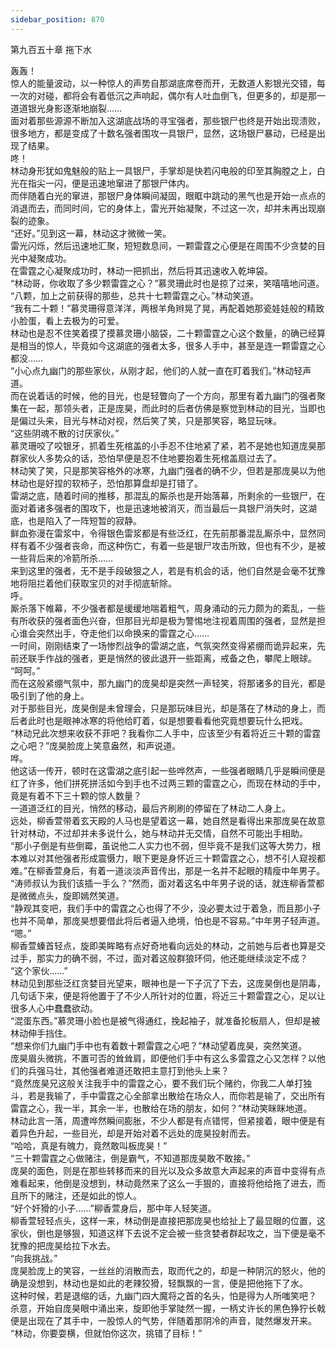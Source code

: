 ```yaml
---
sidebar_position: 870
---
```

 第九百五十章 拖下水


轰轰！  
惊人的能量波动，以一种惊人的声势自那湖底席卷而开，无数道人影银光交错，每一次的对碰，都将会有着低沉之声响起，偶尔有人吐血倒飞，但更多的，却是那一道道银光身影逐渐地崩裂……  
面对着那些源源不断加入这湖底战场的寻宝强者，那些银尸也终是开始出现溃败，很多地方，都是变成了十数名强者围攻一具银尸，显然，这场银尸暴动，已经是出现了结果。  
咚！  
林动身形犹如鬼魅般的贴上一具银尸，手掌却是快若闪电般的印至其胸膛之上，白光在指尖一闪，便是迅速地窜进了那银尸体内。  
而伴随着白光的窜进，那银尸身体瞬间凝固，眼眶中跳动的黑气也是开始一点点的消退而去，而同时间，它的身体上，雷光开始凝聚，不过这一次，却并未再出现崩裂的迹象。  
“还好。”见到这一幕，林动这才微微一笑。  
雷光闪烁，然后迅速地汇聚，短短数息间，一颗雷霆之心便是在周围不少贪婪的目光中凝聚成功。  
在雷霆之心凝聚成功时，林动一把抓出，然后将其迅速收入乾坤袋。  
“林动哥，你收取了多少颗雷霆之心？”慕灵珊此时也是掠了过来，笑嘻嘻地问道。  
“八颗，加上之前获得的那些，总共十七颗雷霆之心。”林动笑道。  
“我有二十颗！”慕灵珊得意洋洋，两根羊角辫晃了晃，再配着她那瓷娃娃般的精致小脸蛋，看上去极为的可爱。  
林动也是忍不住笑着摸了摸慕灵珊小脑袋，二十颗雷霆之心这个数量，的确已经算是相当的惊人，毕竟如今这湖底的强者太多，很多人手中，甚至是连一颗雷霆之心都没……  
“小心点九幽门的那些家伙，从刚才起，他们的人就一直在盯着我们。”林动轻声道。  
而在说着话的时候，他的目光，也是轻瞥向了一个方向，那里有着九幽门的强者聚集在一起，那领头者，正是庞昊，而此时的后者仿佛是察觉到林动的目光，当即也是偏过头来，目光与林动对视，然后笑了笑，只是那笑容，略显玩味。  
“这些阴魂不散的讨厌家伙。”  
慕灵珊咬了咬银牙，抓着生死棺盖的小手忍不住地紧了紧，若不是她也知道庞昊那群家伙人多势众的话，恐怕早便是忍不住地要抱着生死棺盖扇过去了。  
林动笑了笑，只是那笑容格外的冰寒，九幽门强者的确不少，但若是那庞昊以为他林动也是好捏的软柿子，恐怕那算盘却是打错了。  
雷湖之底，随着时间的推移，那混乱的厮杀也是开始落幕，所剩余的一些银尸，在面对着诸多强者的围攻下，也是迅速地被消灭，而当最后一具银尸消失时，这湖底，也是陷入了一阵短暂的寂静。  
鲜血弥漫在雷浆中，令得银色雷浆都是有些泛红，在先前那番混乱厮杀中，显然同样有着不少强者丧命，而这种伤亡，有着一些是银尸攻击所致，但也有不少，是被一些背后来的冷箭所杀……  
来到这里的强者，无不是手段破狠之人，若是有机会的话，他们自然是会毫不犹豫地将阻拦着他们获取宝贝的对手彻底斩除。  
呼。  
厮杀落下帷幕，不少强者都是缓缓地喘着粗气，周身涌动的元力颇为的紊乱，一些有所收获的强者面色兴奋，但那目光却是极为警惕地注视着周围的强者，显然是担心谁会突然出手，夺走他们以命换来的雷霆之心……  
一时间，刚刚结束了一场惨烈战争的雷湖之底，气氛突然变得紧绷而诡异起来，先前还联手作战的强者，更是悄然的彼此退开一些距离，戒备之色，攀爬上眼球。  
“呵呵。”  
而在这般紧绷气氛中，那九幽门的庞昊却是突然一声轻笑，将那诸多的目光，都是吸引到了他的身上。  
对于那些目光，庞昊倒是未曾理会，只是那玩味目光，却是落在了林动的身上，而后者此时也是眼神冰寒的将他给盯着，似是想要看看他究竟想要玩什么把戏。  
“林动兄此次想来收获不菲吧？我看你二人手中，应该至少有着将近三十颗的雷霆之心吧？”庞昊脸庞上笑意盎然，和声说道。  
哗。  
他这话一传开，顿时在这雷湖之底引起一些哗然声，一些强者眼睛几乎是瞬间便是红了许多，他们拼死拼活如今到手也不过两三颗的雷霆之心，而现在林动的手中，竟是有着不下三十颗的惊人数量？  
一道道泛红的目光，悄然的移动，最后齐刷刷的停留在了林动二人身上。  
远处，柳香萱带着玄天殿的人马也是望着这一幕，她自然是看得出来那庞昊在故意针对林动，不过却并未多说什么，她与林动并无交情，自然不可能出手相助。  
“那小子倒是有些倒霉，虽说他二人实力也不弱，但毕竟不是我们这等大势力，根本难以对其他强者形成震慑力，眼下更是身怀近三十颗雷霆之心，想不引人窥视都难。”在柳香萱身后，有着一道淡淡声音传出，那是一名并不起眼的精瘦中年男子。  
“涛师叔认为我们该插一手么？”然而，面对着这名中年男子说的话，就连柳香萱都是微微点头，旋即嫣然笑道。  
“静观其变吧，我们手中的雷霆之心也得了不少，没必要太过于着急，而且那小子也并不简单，那庞昊想要借此将后者逼入绝境，怕也是不容易。”中年男子轻声道。  
“嗯。”  
柳香萱螓首轻点，旋即美眸略有点好奇地看向远处的林动，之前她与后者也算是交过手，那实力的确不弱，不过，面对着这般群狼环伺，他还能继续淡定不成？  
“这个家伙……”  
林动见到那些泛红贪婪目光望来，眼神也是一下子沉了下去，这庞昊倒也是阴毒，几句话下来，便是将他置于了不少人所针对的位置，将近三十颗雷霆之心，足以让很多人心中蠢蠢欲动。  
“混蛋东西。”慕灵珊小脸也是被气得通红，挽起袖子，就准备抡板扇人，但却是被林动伸手挡住。  
“想来你们九幽门手中也有着数十颗雷霆之心吧？”林动望着庞昊，突然笑道。  
庞昊眉头微挑，不置可否的耸耸肩，即便他们手中有这么多雷霆之心又怎样？以他们的兵强马壮，其他强者难道还敢把主意打到他头上来？  
“竟然庞昊兄这般关注我手中的雷霆之心，要不我们玩个赌约，你我二人单打独斗，若是我输了，手中雷霆之心全部拿出散给在场众人，而你若是输了，交出所有雷霆之心，我一半，其余一半，也散给在场的朋友，如何？”林动笑眯眯地道。  
林动此言一落，周遭哗然瞬间膨胀，不少人都是有点错愕，但紧接着，眼中便是有着异色升起，一些目光，却是开始对着不远处的庞昊投射而去。  
“哈哈，真是有魄力，竟然敢叫板庞昊！”  
“三十颗雷霆之心做赌注，倒是霸气，不知道那庞昊敢不敢接。”  
庞昊的面色，则是在那些转移而来的目光以及众多故意大声起来的声音中变得有点难看起来，他倒是没想到，林动竟然来了这么一手狠的，直接将他给拖了进去，而且所下的赌注，还是如此的惊人。  
“好个奸猾的小子……”柳香萱身后，那中年人轻笑道。  
柳香萱轻轻点头，这样一来，林动倒是直接把那庞昊也给扯上了最显眼的位置，这家伙，倒也是够狠，知道这样下去说不定会被一些贪婪者群起攻之，当下便是毫不犹豫的把庞昊给拉下水去。  
“向我挑战。”  
庞昊脸庞上的笑容，一丝丝的消散而去，取而代之的，却是一种阴沉的怒火，他的确是没想到，林动也是如此的老辣狡猾，轻飘飘的一言，便是把他拖下了水。  
这种时候，若是退缩的话，九幽门四大魔将之首的名头，怕是得为人所嗤笑吧？  
杀意，开始自庞昊眼中涌出来，旋即他手掌陡然一握，一柄丈许长的黑色狰狞长戟便是出现在了其手中，一股惊人的气势，伴随着那阴冷的声音，陡然爆发开来。  
“林动，你要耍横，但就怕你这次，挑错了目标！”  
  
  
